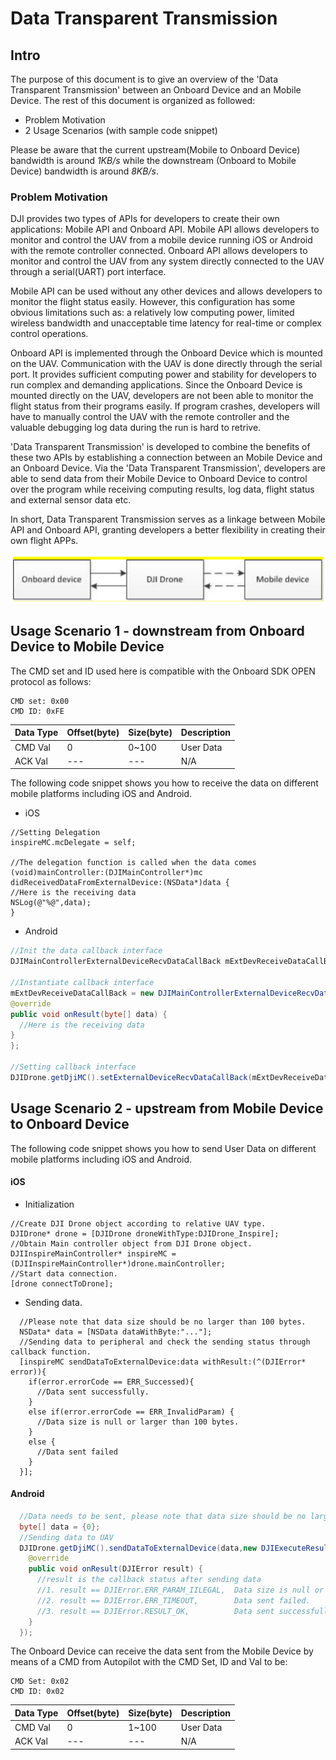 # Data Transparent Transmission

## Intro

The purpose of this document is to give an overview of the 'Data Transparent Transmission' between an Onboard Device and an Mobile Device. The rest of this document is organized as followed:
* Problem Motivation
* 2 Usage Scenarios (with sample code snippet)

Please be aware that the current upstream(Mobile to Onboard Device) bandwidth is around _1KB/s_ while the downstream (Onboard to Mobile Device) bandwidth is around _8KB/s_.

### Problem Motivation

DJI provides two types of APIs for developers to create their own applications: Mobile API and Onboard API. Mobile API allows developers to monitor and control the UAV from a mobile device running iOS or Android with the remote controller connected. Onboard API allows developers to monitor and control the UAV from any system directly connected to the UAV through a serial(UART) port interface.

Mobile API can be used without any other devices and allows developers to monitor the flight status easily. However, this configuration has some obvious limitations such as: a relatively low computing power, limited wireless bandwidth and unacceptable time latency for real-time or complex control operations.

Onboard API is implemented through the Onboard Device which is mounted on the UAV. Communication with the UAV is done directly through the serial port. It provides sufficient computing power and stability for developers to run complex and demanding applications. Since the Onboard Device is mounted directly on the UAV, developers are not been able to monitor the flight status from their programs easily. If program crashes, developers will have to manually control the UAV with the remote controller and the valuable debugging log data during the run is hard to retrive.

'Data Transparent Transmission' is developed to combine the benefits of these two APIs by establishing a connection between an Mobile Device and an Onboard Device. Via the 'Data Transparent Transmission', developers are able to send data from their Mobile Device to Onboard Device to control over the program while receiving computing results, log data, flight status and external sensor data etc.

In short, Data Transparent Transmission serves as a linkage between Mobile API and Onboard API, granting developers a better flexibility in creating their own flight APPs.

![streamFrame](Images/streamFrame.png)

## Usage Scenario 1 - downstream from Onboard Device to Mobile Device

The CMD set and ID used here is compatible with the Onboard SDK OPEN protocol as follows:

    CMD set: 0x00
    CMD ID: 0xFE

|Data Type|Offset(byte)|Size(byte)|Description|
|---------|------|----|-----------|
|CMD Val|0|0~100|User Data|
|ACK Val|---|---| N/A|

The following code snippet shows you how to receive the data on different mobile platforms including iOS and Android.

- iOS

~~~cSharp
//Setting Delegation
inspireMC.mcDelegate = self;
  
//The delegation function is called when the data comes
(void)mainController:(DJIMainController*)mc didReceivedDataFromExternalDevice:(NSData*)data {
//Here is the receiving data
NSLog(@"%@",data);
}
~~~
  
- Android

~~~java
//Init the data callback interface
DJIMainControllerExternalDeviceRecvDataCallBack mExtDevReceiveDataCallBack = null;
  
//Instantiate callback interface
mExtDevReceiveDataCallBack = new DJIMainControllerExternalDeviceRecvDataCallBack() {
@override
public void onResult(byte[] data) {
  //Here is the receiving data
}
};
  
//Setting callback interface
DJIDrone.getDjiMC().setExternalDeviceRecvDataCallBack(mExtDevReceiveDataCallBack);
~~~

## Usage Scenario 2 - upstream from Mobile Device to Onboard Device

The following code snippet shows you how to send User Data on different mobile platforms including iOS and Android.

#### iOS

  - Initialization
  
~~~cSharp
//Create DJI Drone object according to relative UAV type.
DJIDrone* drone = [DJIDrone droneWithType:DJIDrone_Inspire];
//Obtain Main controller object from DJI Drone object.
DJIInspireMainController* inspireMC = (DJIInspireMainController*)drone.mainController;
//Start data connection.
[drone connectToDrone];
~~~
  
  - Sending data.
  
~~~cSharp
  //Please note that data size should be no larger than 100 bytes.
  NSData* data = [NSData dataWithByte:"..."];
  //Sending data to peripheral and check the sending status through callback function.
  [inspireMC sendDataToExternalDevice:data withResult:(^(DJIError* error)){
    if(error.errorCode == ERR_Successed){
      //Data sent successfully.
    }
    else if(error.errorCode == ERR_InvalidParam) {
      //Data size is null or larger than 100 bytes.
    }
    else {
      //Data sent failed
    }
  }];
~~~
  
#### Android

~~~java
  //Data needs to be sent, please note that data size should be no larger than 100 bytes.
  byte[] data = {0};
  //Sending data to UAV
  DJIDrone.getDjiMC().sendDataToExternalDevice(data,new DJIExecuteResultCallback(){
    @override
    public void onResult(DJIError result) {
      //result is the callback status after sending data
      //1. result == DJIError.ERR_PARAM_IILEGAL,  Data size is null or larger than 100 bytes.
      //2. result == DJIError.ERR_TIMEOUT,        Data sent failed.
      //3. result == DJIError.RESULT_OK,          Data sent successfully.
    }
  });
~~~

The Onboard Device can receive the data sent from the Mobile Device by means of a CMD from Autopilot with the CMD Set, ID and Val to be:

    CMD Set: 0x02
    CMD ID: 0x02

|Data Type|Offset(byte)|Size(byte)|Description|
|---------|------|----|-----------|
|CMD Val|0|1~100|User Data|
|ACK Val|---|---|N/A|
